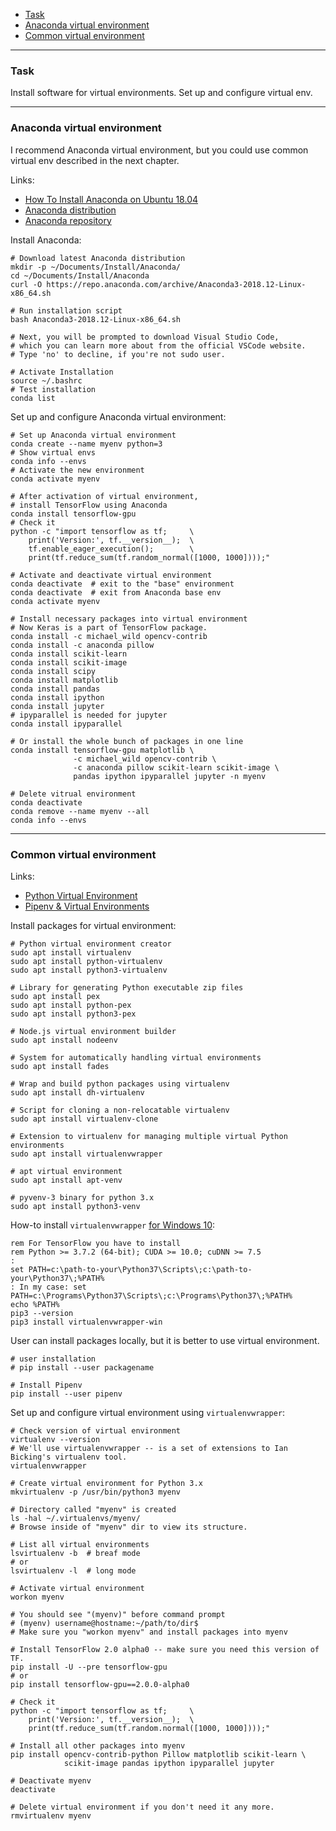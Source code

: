    - [Task](#task)
   - [Anaconda virtual environment](#anaconda)
   - [Common virtual environment](#venv)

---
### <a name="task" />Task

Install software for virtual environments. Set up and configure virtual env.

---
### <a name="anaconda" />Anaconda virtual environment

I recommend Anaconda virtual environment, but you could use common virtual env
described in the next chapter.

Links:
   - [How To Install Anaconda on Ubuntu 18.04](https://www.digitalocean.com/community/tutorials/how-to-install-anaconda-on-ubuntu-18-04-quickstart)
   - [Anaconda distribution](https://www.anaconda.com/distribution)
   - [Anaconda repository](https://repo.anaconda.com/archive)

Install Anaconda:

```shell
# Download latest Anaconda distribution
mkdir -p ~/Documents/Install/Anaconda/
cd ~/Documents/Install/Anaconda
curl -O https://repo.anaconda.com/archive/Anaconda3-2018.12-Linux-x86_64.sh

# Run installation script
bash Anaconda3-2018.12-Linux-x86_64.sh

# Next, you will be prompted to download Visual Studio Code,
# which you can learn more about from the official VSCode website.
# Type 'no' to decline, if you're not sudo user.

# Activate Installation
source ~/.bashrc
# Test installation
conda list
```

Set up and configure Anaconda virtual environment:

```shell
# Set up Anaconda virtual environment
conda create --name myenv python=3
# Show virtual envs
conda info --envs
# Activate the new environment
conda activate myenv

# After activation of virtual environment,
# install TensorFlow using Anaconda
conda install tensorflow-gpu
# Check it
python -c "import tensorflow as tf;     \
    print('Version:', tf.__version__);  \
    tf.enable_eager_execution();        \
    print(tf.reduce_sum(tf.random_normal([1000, 1000])));"

# Activate and deactivate virtual environment
conda deactivate  # exit to the "base" environment
conda deactivate  # exit from Anaconda base env
conda activate myenv

# Install necessary packages into virtual environment
# Now Keras is a part of TensorFlow package.
conda install -c michael_wild opencv-contrib
conda install -c anaconda pillow
conda install scikit-learn
conda install scikit-image
conda install scipy
conda install matplotlib
conda install pandas
conda install ipython
conda install jupyter
# ipyparallel is needed for jupyter
conda install ipyparallel

# Or install the whole bunch of packages in one line
conda install tensorflow-gpu matplotlib \
              -c michael_wild opencv-contrib \
              -c anaconda pillow scikit-learn scikit-image \
              pandas ipython ipyparallel jupyter -n myenv

# Delete vitrual environment
conda deactivate
conda remove --name myenv --all
conda info --envs
```

---
### <a name="venv" />Common virtual environment

Links:
   - [Python Virtual Environment](https://www.geeksforgeeks.org/python-virtual-environment)
   - [Pipenv & Virtual Environments](https://docs.python-guide.org/dev/virtualenvs)

Install packages for virtual environment:

```shell
# Python virtual environment creator
sudo apt install virtualenv
sudo apt install python-virtualenv
sudo apt install python3-virtualenv

# Library for generating Python executable zip files
sudo apt install pex
sudo apt install python-pex
sudo apt install python3-pex

# Node.js virtual environment builder
sudo apt install nodeenv

# System for automatically handling virtual environments
sudo apt install fades

# Wrap and build python packages using virtualenv
sudo apt install dh-virtualenv

# Script for cloning a non-relocatable virtualenv
sudo apt install virtualenv-clone

# Extension to virtualenv for managing multiple virtual Python environments
sudo apt install virtualenvwrapper

# apt virtual environment
sudo apt install apt-venv

# pyvenv-3 binary for python 3.x
sudo apt install python3-venv
```

How-to install `virtualenvwrapper` [for Windows 10](https://pypi.org/project/virtualenvwrapper-win):

```shell
rem For TensorFlow you have to install
rem Python >= 3.7.2 (64-bit); CUDA >= 10.0; cuDNN >= 7.5
:
set PATH=c:\path-to-your\Python37\Scripts\;c:\path-to-your\Python37\;%PATH%
: In my case: set PATH=c:\Programs\Python37\Scripts\;c:\Programs\Python37\;%PATH%
echo %PATH%
pip3 --version
pip3 install virtualenvwrapper-win
```

User can install packages locally, but it is better to use virtual environment.

```shell
# user installation
# pip install --user packagename

# Install Pipenv
pip install --user pipenv
```

Set up and configure virtual environment using `virtualenvwrapper`:

```shell
# Check version of virtual environment
virtualenv --version
# We'll use virtualenvwrapper -- is a set of extensions to Ian Bicking's virtualenv tool.
virtualenvwrapper

# Create virtual environment for Python 3.x
mkvirtualenv -p /usr/bin/python3 myenv

# Directory called "myenv" is created
ls -hal ~/.virtualenvs/myenv/
# Browse inside of "myenv" dir to view its structure.

# List all virtual environments
lsvirtualenv -b  # breaf mode
# or
lsvirtualenv -l  # long mode

# Activate virtual environment
workon myenv

# You should see "(myenv)" before command prompt
# (myenv) username@hostname:~/path/to/dir$
# Make sure you "workon myenv" and install packages into myenv

# Install TensorFlow 2.0 alpha0 -- make sure you need this version of TF.
pip install -U --pre tensorflow-gpu
# or
pip install tensorflow-gpu==2.0.0-alpha0 

# Check it
python -c "import tensorflow as tf;     \
    print('Version:', tf.__version__);  \
    print(tf.reduce_sum(tf.random.normal([1000, 1000])));"

# Install all other packages into myenv
pip install opencv-contrib-python Pillow matplotlib scikit-learn \
            scikit-image pandas ipython ipyparallel jupyter

# Deactivate myenv
deactivate

# Delete virtual environment if you don't need it any more.
rmvirtualenv myenv
```
